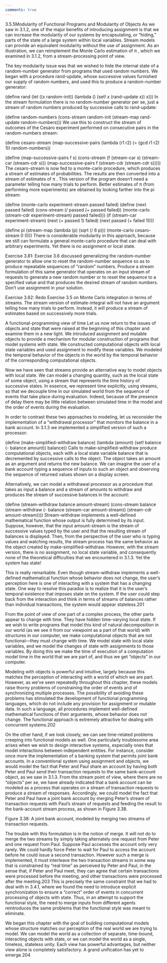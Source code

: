 ```yaml
---
comments: true
---
```


3.5.5Modularity of Functional Programs and Modularity of Objects
As we saw in 3.1.2, one of the major benefits of introducing assignment is that we can increase the modularity of our systems by encapsulating, or “hiding,” parts of the state of a large system within local variables. Stream models can provide an equivalent modularity without the use of assignment. As an illustration, we can reimplement the Monte Carlo estimation of π
, which we examined in 3.1.2, from a stream-processing point of view.

The key modularity issue was that we wished to hide the internal state of a random-number generator from programs that used random numbers. We began with a procedure rand-update, whose successive values furnished our supply of random numbers, and used this to produce a random-number generator:

(define rand
  (let ((x random-init))
    (lambda ()
      (set! x (rand-update x))
      x)))
In the stream formulation there is no random-number generator per se, just a stream of random numbers produced by successive calls to rand-update:

(define random-numbers
  (cons-stream random-init
               (stream-map rand-update 
                           random-numbers)))
We use this to construct the stream of outcomes of the Cesàro experiment performed on consecutive pairs in the random-numbers stream:

(define cesaro-stream
  (map-successive-pairs
   (lambda (r1 r2) (= (gcd r1 r2) 1))
   random-numbers))

(define (map-successive-pairs f s)
  (cons-stream
   (f (stream-car s) 
      (stream-car (stream-cdr s)))
   (map-successive-pairs 
    f (stream-cdr (stream-cdr s)))))
The cesaro-stream is now fed to a monte-carlo procedure, which produces a stream of estimates of probabilities. The results are then converted into a stream of estimates of π
. This version of the program doesn’t need a parameter telling how many trials to perform. Better estimates of π
 (from performing more experiments) are obtained by looking farther into the pi stream:

(define (monte-carlo experiment-stream 
                     passed 
                     failed)
  (define (next passed failed)
    (cons-stream
     (/ passed (+ passed failed))
     (monte-carlo
      (stream-cdr experiment-stream) 
      passed 
      failed)))
  (if (stream-car experiment-stream)
      (next (+ passed 1) failed)
      (next passed (+ failed 1))))

(define pi
  (stream-map
   (lambda (p) (sqrt (/ 6 p)))
   (monte-carlo cesaro-stream 0 0)))
There is considerable modularity in this approach, because we still can formulate a general monte-carlo procedure that can deal with arbitrary experiments. Yet there is no assignment or local state.

Exercise 3.81: Exercise 3.6 discussed generalizing the random-number generator to allow one to reset the random-number sequence so as to produce repeatable sequences of “random” numbers. Produce a stream formulation of this same generator that operates on an input stream of requests to generate a new random number or to reset the sequence to a specified value and that produces the desired stream of random numbers. Don’t use assignment in your solution.

Exercise 3.82: Redo Exercise 3.5 on Monte Carlo integration in terms of streams. The stream version of estimate-integral will not have an argument telling how many trials to perform. Instead, it will produce a stream of estimates based on successively more trials.

A functional-programming view of time
Let us now return to the issues of objects and state that were raised at the beginning of this chapter and examine them in a new light. We introduced assignment and mutable objects to provide a mechanism for modular construction of programs that model systems with state. We constructed computational objects with local state variables and used assignment to modify these variables. We modeled the temporal behavior of the objects in the world by the temporal behavior of the corresponding computational objects.

Now we have seen that streams provide an alternative way to model objects with local state. We can model a changing quantity, such as the local state of some object, using a stream that represents the time history of successive states. In essence, we represent time explicitly, using streams, so that we decouple time in our simulated world from the sequence of events that take place during evaluation. Indeed, because of the presence of delay there may be little relation between simulated time in the model and the order of events during the evaluation.

In order to contrast these two approaches to modeling, let us reconsider the implementation of a “withdrawal processor” that monitors the balance in a bank account. In 3.1.3 we implemented a simplified version of such a processor:

(define (make-simplified-withdraw balance)
  (lambda (amount)
    (set! balance (- balance amount))
    balance))
Calls to make-simplified-withdraw produce computational objects, each with a local state variable balance that is decremented by successive calls to the object. The object takes an amount as an argument and returns the new balance. We can imagine the user of a bank account typing a sequence of inputs to such an object and observing the sequence of returned values shown on a display screen.

Alternatively, we can model a withdrawal processor as a procedure that takes as input a balance and a stream of amounts to withdraw and produces the stream of successive balances in the account:

(define (stream-withdraw balance amount-stream)
  (cons-stream
   balance
   (stream-withdraw 
    (- balance (stream-car amount-stream))
    (stream-cdr amount-stream))))
Stream-withdraw implements a well-defined mathematical function whose output is fully determined by its input. Suppose, however, that the input amount-stream is the stream of successive values typed by the user and that the resulting stream of balances is displayed. Then, from the perspective of the user who is typing values and watching results, the stream process has the same behavior as the object created by make-simplified-withdraw. However, with the stream version, there is no assignment, no local state variable, and consequently none of the theoretical difficulties that we encountered in 3.1.3. Yet the system has state!

This is really remarkable. Even though stream-withdraw implements a well-defined mathematical function whose behavior does not change, the user’s perception here is one of interacting with a system that has a changing state. One way to resolve this paradox is to realize that it is the user’s temporal existence that imposes state on the system. If the user could step back from the interaction and think in terms of streams of balances rather than individual transactions, the system would appear stateless.201

From the point of view of one part of a complex process, the other parts appear to change with time. They have hidden time-varying local state. If we wish to write programs that model this kind of natural decomposition in our world (as we see it from our viewpoint as a part of that world) with structures in our computer, we make computational objects that are not functional—they must change with time. We model state with local state variables, and we model the changes of state with assignments to those variables. By doing this we make the time of execution of a computation model time in the world that we are part of, and thus we get “objects” in our computer.

Modeling with objects is powerful and intuitive, largely because this matches the perception of interacting with a world of which we are part. However, as we’ve seen repeatedly throughout this chapter, these models raise thorny problems of constraining the order of events and of synchronizing multiple processes. The possibility of avoiding these problems has stimulated the development of functional programming languages, which do not include any provision for assignment or mutable data. In such a language, all procedures implement well-defined mathematical functions of their arguments, whose behavior does not change. The functional approach is extremely attractive for dealing with concurrent systems.202

On the other hand, if we look closely, we can see time-related problems creeping into functional models as well. One particularly troublesome area arises when we wish to design interactive systems, especially ones that model interactions between independent entities. For instance, consider once more the implementation of a banking system that permits joint bank accounts. In a conventional system using assignment and objects, we would model the fact that Peter and Paul share an account by having both Peter and Paul send their transaction requests to the same bank-account object, as we saw in 3.1.3. From the stream point of view, where there are no “objects” per se, we have already indicated that a bank account can be modeled as a process that operates on a stream of transaction requests to produce a stream of responses. Accordingly, we could model the fact that Peter and Paul have a joint bank account by merging Peter’s stream of transaction requests with Paul’s stream of requests and feeding the result to the bank-account stream process, as shown in Figure 3.38.


Figure 3.38: A joint bank account, modeled by merging two streams of transaction requests.

The trouble with this formulation is in the notion of merge. It will not do to merge the two streams by simply taking alternately one request from Peter and one request from Paul. Suppose Paul accesses the account only very rarely. We could hardly force Peter to wait for Paul to access the account before he could issue a second transaction. However such a merge is implemented, it must interleave the two transaction streams in some way that is constrained by “real time” as perceived by Peter and Paul, in the sense that, if Peter and Paul meet, they can agree that certain transactions were processed before the meeting, and other transactions were processed after the meeting.203 This is precisely the same constraint that we had to deal with in 3.4.1, where we found the need to introduce explicit synchronization to ensure a “correct” order of events in concurrent processing of objects with state. Thus, in an attempt to support the functional style, the need to merge inputs from different agents reintroduces the same problems that the functional style was meant to eliminate.

We began this chapter with the goal of building computational models whose structure matches our perception of the real world we are trying to model. We can model the world as a collection of separate, time-bound, interacting objects with state, or we can model the world as a single, timeless, stateless unity. Each view has powerful advantages, but neither view alone is completely satisfactory. A grand unification has yet to emerge.204